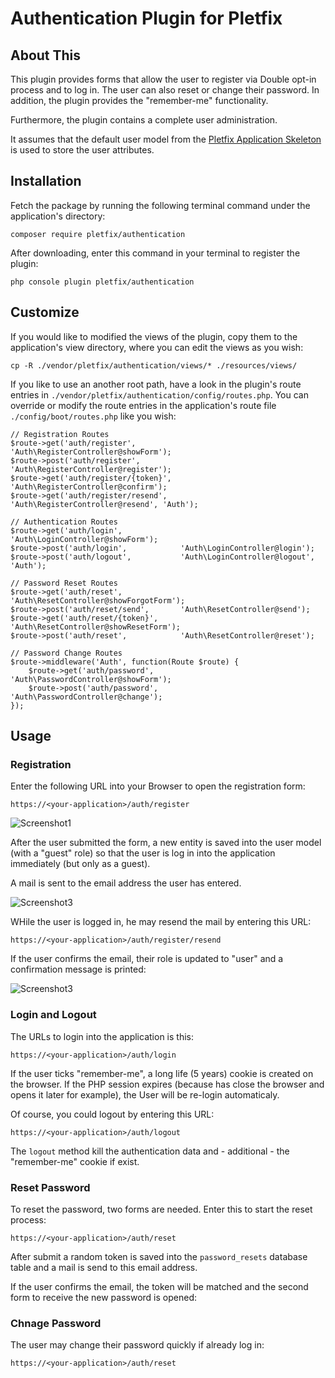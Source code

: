 # Authentication Plugin for Pletfix

## About This

This plugin provides forms that allow the user to register via Double opt-in process and to log in. The user can also
reset or change their password. In addition, the plugin provides the "remember-me" functionality. 

Furthermore, the plugin contains a complete user administration.

It assumes that the default user model from the [Pletfix Application Skeleton](https://github.com/pletfix/app) is used 
to store the user attributes.

## Installation 

Fetch the package by running the following terminal command under the application's directory:

    composer require pletfix/authentication

After downloading, enter this command in your terminal to register the plugin:

    php console plugin pletfix/authentication 
    
## Customize
    
If you would like to modified the views of the plugin, copy them to the application's view directory, where you can edit 
the views as you wish:
     
    cp -R ./vendor/pletfix/authentication/views/* ./resources/views/
    
If you like to use an another root path, have a look in the plugin's route entries in `./vendor/pletfix/authentication/config/routes.php`. 
You can override or modify the route entries in the application's route file `./config/boot/routes.php` like you wish:

    // Registration Routes
    $route->get('auth/register',          'Auth\RegisterController@showForm');
    $route->post('auth/register',         'Auth\RegisterController@register');
    $route->get('auth/register/{token}',  'Auth\RegisterController@confirm');
    $route->get('auth/register/resend',   'Auth\RegisterController@resend', 'Auth');

    // Authentication Routes
    $route->get('auth/login',             'Auth\LoginController@showForm');
    $route->post('auth/login',            'Auth\LoginController@login');
    $route->post('auth/logout',           'Auth\LoginController@logout', 'Auth');
    
    // Password Reset Routes
    $route->get('auth/reset',             'Auth\ResetController@showForgotForm');
    $route->post('auth/reset/send',       'Auth\ResetController@send');
    $route->get('auth/reset/{token}',     'Auth\ResetController@showResetForm');
    $route->post('auth/reset',            'Auth\ResetController@reset');
    
    // Password Change Routes
    $route->middleware('Auth', function(Route $route) {
        $route->get('auth/password',      'Auth\PasswordController@showForm');
        $route->post('auth/password',     'Auth\PasswordController@change');
    });
 
## Usage

### Registration

Enter the following URL into your Browser to open the registration form:

    https://<your-application>/auth/register

![Screenshot1](https://raw.githubusercontent.com/pletfix/registration/master/screenshot1.png)

After the user submitted the form, a new entity is saved into the user model (with a "guest" role) so that the user is 
log in into the application immediately (but only as a guest). 

A mail is sent to the email address the user has entered.  

![Screenshot3](https://raw.githubusercontent.com/pletfix/registration/master/screenshot3.png)

WHile the user is logged in, he may resend the mail by entering this URL:

    https://<your-application>/auth/register/resend

If the user confirms the email, their role is updated to "user" and a confirmation message is printed: 
 
![Screenshot3](https://raw.githubusercontent.com/pletfix/registration/master/screenshot3.png)
 
### Login and Logout

The URLs to login into the application is this: 

    https://<your-application>/auth/login

If the user ticks "remember-me", a long life (5 years) cookie is created on the browser. If the PHP session expires 
(because has close the browser and opens it later for example), the User will be re-login automaticaly.
 
Of course, you could logout by entering this URL:

    https://<your-application>/auth/logout

The `logout` method kill the authentication data and - additional - the "remember-me" cookie if exist.

### Reset Password

To reset the password, two forms are needed. Enter this to start the reset process:

    https://<your-application>/auth/reset

After submit a random token is saved into the `password_resets` database table and a mail is send to this email address.

If the user confirms the email, the token will be matched and the second form to receive the new password is opened:

### Chnage Password

The user may change their password quickly if already log in: 

    https://<your-application>/auth/reset


